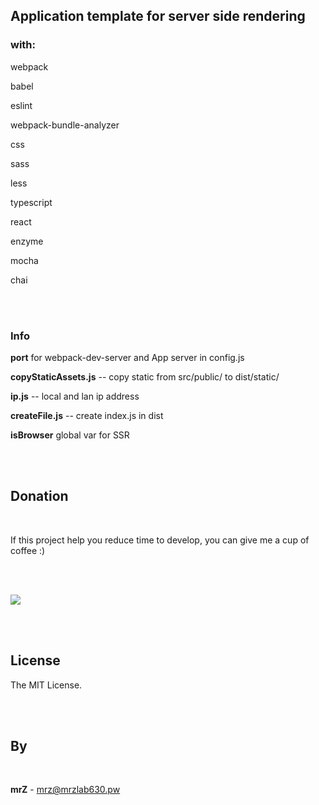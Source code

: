 ## Application template for server side rendering

### with:

webpack
 
babel
 
eslint
 
webpack-bundle-analyzer
 
css
 
sass
 
less
 
typescript
 
react

enzyme

mocha

chai
 
 <br>
  <br>
 
 ### Info
 
 **port** for  webpack-dev-server and App server in config.js
 
 **copyStaticAssets.js** -- copy static from src/public/ to dist/static/
 
 **ip.js** -- local and lan ip address
 
 **createFile.js** -- create index.js in dist
 
 **__isBrowser__** global var for SSR
 
 <br>
  <br>
 
 
 ## Donation
 
 <br>
 
 If this project help you reduce time to develop, you can give me a cup of coffee :)
 
 <br>
 <br>
 
 [![](https://www.paypalobjects.com/en_US/i/btn/btn_donateCC_LG.gif)](https://www.paypal.com/cgi-bin/webscr?cmd=_s-xclick&hosted_button_id=3FYLY9YVBTSEL)
 
 <br>
 <br>
 
 ## License
 
 The MIT License.
 
 <br>
 <br>
 
 ## By
 
 <br>
 
 **mrZ** - mrz@mrzlab630.pw